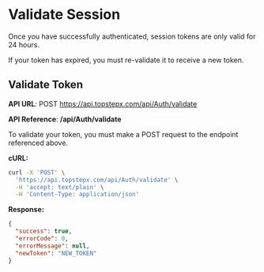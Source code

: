# Validate Session

Once you have successfully authenticated, session tokens are only valid for 24 hours.

If your token has expired, you must re-validate it to receive a new token.

## Validate Token

**API URL**: POST https://api.topstepx.com/api/Auth/validate

**API Reference**: **/api/Auth/validate**

To validate your token, you must make a POST request to the endpoint referenced above.

**cURL:**
```bash
curl -X 'POST' \
  'https://api.topstepx.com/api/Auth/validate' \
  -H 'accept: text/plain' \
  -H 'Content-Type: application/json'
```

**Response:**
```json
{
  "success": true,
  "errorCode": 0,
  "errorMessage": null,
  "newToken": "NEW_TOKEN"
}
```